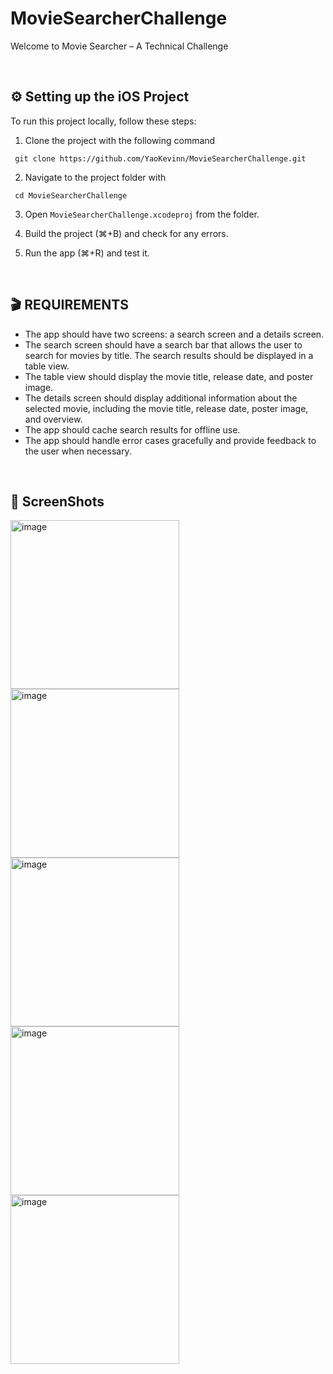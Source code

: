 # MovieSearcherChallenge

Welcome to Movie Searcher – A Technical Challenge

<br>

## ⚙️  Setting up the iOS Project

To run this project locally, follow these steps:

1. Clone the project with the following command
```
 git clone https://github.com/YaoKevinn/MovieSearcherChallenge.git
```

2. Navigate to the project folder with
```
 cd MovieSearcherChallenge
```

3. Open `MovieSearcherChallenge.xcodeproj` from the folder.

4. Build the project (⌘+B) and check for any errors.

5. Run the app (⌘+R) and test it.

<br>

## 🎬  REQUIREMENTS

* The app should have two screens: a search screen and a details screen.
* The search screen should have a search bar that allows the user to search for movies by title. The search results should be displayed in a table view.
* The table view should display the movie title, release date, and poster image.
* The details screen should display additional information about the selected movie, including the movie title, release date, poster image, and overview.
* The app should cache search results for offline use.
* The app should handle error cases gracefully and provide feedback to the user when necessary.

<br>

## 📱 ScreenShots
<img width="270" alt="image" src="https://github.com/YaoKevinn/MovieSearcherChallenge/assets/51725053/437b1079-a2ac-43c3-9422-2e6f1037f4a6">
<img width="270" alt="image" src="https://github.com/YaoKevinn/MovieSearcherChallenge/assets/51725053/6ad95283-f35e-4a3f-b506-e211eca78717">
<img width="270" alt="image" src="https://github.com/YaoKevinn/MovieSearcherChallenge/assets/51725053/6c117add-15cb-4223-bc22-ea2c27359f08">
<img width="270" alt="image" src="https://github.com/YaoKevinn/MovieSearcherChallenge/assets/51725053/192e3e8d-9851-4e55-b3c9-8be141ba8b29">
<img width="270" alt="image" src="https://github.com/YaoKevinn/MovieSearcherChallenge/assets/51725053/67950342-4059-4b40-bbb5-c9ec86d43eb7">



